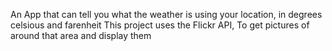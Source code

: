  An App that can tell you what the weather is using your location, in degrees celsious and farenheit 
This project uses the Flickr API, To get pictures of around that area and display them
